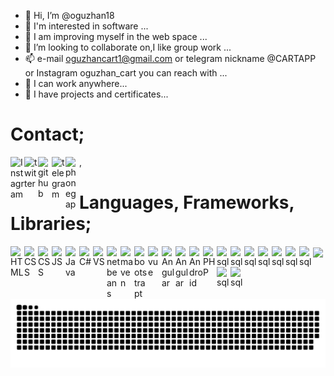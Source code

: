 - 👋 Hi, I’m @oguzhan18
- 👀 I'm interested in software ...
- 🌱 I am improving myself in the web space ...
- 💞️ I’m looking to collaborate on,I like group work ...
- 📫 e-mail oguzhancart1@gmail.com or telegram nickname @CARTAPP or Instagram oguzhan_cart you can reach with ...
- 💼 I can work anywhere...
- 📕 I have projects and certificates...
#
# Contact;
<a target="_blank" href="https://www.instagram.com/oguzhan_cart/">
  <img align="left" alt="Instagram" width="22px" src="https://cdn.jsdelivr.net/npm/simple-icons@v3/icons/instagram.svg" />
</a>
<a target="_blank" href="https://twitter.com/OguzhanCart">
  <img align="left" alt="twitter" width="22px" src="https://cdn.jsdelivr.net/npm/simple-icons@v3/icons/twitter.svg" />
</a>
<a target="_blank" href="https://github.com/oguzhan18">
  <img align="left" alt="github" width="22px" src="https://cdn.jsdelivr.net/npm/simple-icons@v3/icons/github.svg" />
</a>
<a target="_blank" href="https://t.me/csharp_document_kaynak">
  <img align="left" alt="telegram" width="22px" src="https://cdn.jsdelivr.net/npm/simple-icons@v3/icons/telegram.svg" />
</a>
<a target="_blank" href="#"><img align="left" alt="phonegap" width="22px" src="https://cdn.jsdelivr.net/npm/simple-icons@3.13.0/icons/adobephonegap.svg" /></a>,

# Languages, Frameworks,  Libraries; 
<a target="_blank" href="#">
  <img align="left" alt="HTML" width="22px" src="https://cdn.jsdelivr.net/npm/simple-icons@3.13.0/icons/html5.svg"title="HTML"  />
</a>
<a target="_blank" href="#">
  <img align="left" alt="CSS" width="22px" src="https://cdn.jsdelivr.net/npm/simple-icons@3.13.0/icons/css3.svg"title="CSS3"  />
</a>
<a target="_blank" href="#">
  <img align="left" alt="CSS" width="22px" src="https://cdn.jsdelivr.net/npm/simple-icons@3.13.0/icons/csswizardry.svg" title="CSS" />
</a> 
<a target="_blank" href="#">
  <img align="left" alt="JS" width="22px" src="https://cdn.jsdelivr.net/npm/simple-icons@3.13.0/icons/javascript.svg" title="JavaScript" />
</a> 
<a target="_blank" href="#">
  <img align="left" alt="Java" width="22px" src="https://cdn.jsdelivr.net/npm/simple-icons@3.13.0/icons/java.svg" title="Java"  />
</a> 
<a target="_blank" href="#">
  <img align="left" alt="C#" width="22px" src="https://cdn.jsdelivr.net/npm/simple-icons@3.13.0/icons/csharp.svg" title="C#"  />
</a>  
<a target="_blank" href="#">
  <img align="left" alt="VS" width="22px" src="https://cdn.jsdelivr.net/npm/simple-icons@3.13.0/icons/visualstudio.svg" title="Visual Studio" />
</a> 
<a target="_blank" href="#">
  <img align="left" alt="netbeans" width="22px" src="https://cdn.jsdelivr.net/npm/simple-icons@3.13.0/icons/apachenetbeanside.svg" title="netbenas" />
</a> 
<a target="_blank" href="#">
  <img align="left" alt="maven" width="22px" src="https://cdn.jsdelivr.net/npm/simple-icons@3.13.0/icons/apachemaven.svg" title="Apache Maven" />
</a> 
<a target="_blank" href="#">
  <img align="left" alt="bootstrapt" width="22px" src="https://cdn.jsdelivr.net/npm/simple-icons@3.13.0/icons/bootstrap.svg" title="Bootstrap" />
</a> 
<a target="_blank" href="#">
  <img align="left" alt="vue" width="22px" src="https://cdn.jsdelivr.net/npm/simple-icons@3.13.0/icons/vue-dot-js.svg" title="Vue.js" />
</a> 
<a target="_blank" href="#">
  <img align="left" alt="Angular" width="22px" src="https://cdn.jsdelivr.net/npm/simple-icons@3.13.0/icons/angular.svg" title="Angular.js" />
</a>  
<a target="_blank" href="#">
  <img align="left" alt="Angular" width="22px" src="https://cdn.jsdelivr.net/npm/simple-icons@3.13.0/icons/androidstudio.svg" title="Android Studio" />
</a> 
<a target="_blank" href="#">
  <img align="left" alt="Android" width="22px" src="https://cdn.jsdelivr.net/npm/simple-icons@3.13.0/icons/arduino.svg" title="Arduino" />
</a> 
<a target="_blank" href="#">
  <img align="left" alt="PHP" width="22px" src="https://cdn.jsdelivr.net/npm/simple-icons@3.13.0/icons/php.svg" title="PHP" />
</a> 
<a target="_blank" href="#">
  <img align="left" alt="sql" width="22px" src="https://cdn.jsdelivr.net/npm/simple-icons@3.13.0/icons/sqlite.svg" title="SQLLİTE" />
</a> 
<a target="_blank" href="#">
  <img align="left" alt="sql" width="22px" src="https://cdn.jsdelivr.net/npm/simple-icons@3.13.0/icons/microsoftsqlserver.svg" title="MS SQL" />
</a> 
<a target="_blank" href="#">
  <img align="left" alt="sql" width="22px" src="https://cdn.jsdelivr.net/npm/simple-icons@3.13.0/icons/mysql.svg" title="MySQL" />
</a>
<a target="_blank" href="#">
  <img align="left" alt="sql" width="22px" src="https://cdn.jsdelivr.net/npm/simple-icons@3.13.0/icons/microbit.svg" title="Microbit" />
</a>  
<a target="_blank" href="#">
  <img align="left" alt="sql" width="22px" src="https://cdn.jsdelivr.net/npm/simple-icons@3.13.0/icons/scala.svg" title="Scala" />
</a> 
<a target="_blank" href="#">
  <img align="left" alt="sql" width="22px" src="https://cdn.jsdelivr.net/npm/simple-icons@3.13.0/icons/adobephotoshop.svg" title="PS">
</a> 
<a target="_blank" href="#">
  <img align="left" alt="sql" width="22px" src="https://cdn.jsdelivr.net/npm/simple-icons@3.13.0/icons/cloudflare.svg" title="Coudflare" />
</a> 
<a target="_blank" href="#">
  <img align="left" alt="sql" width="22px" src="https://cdn.jsdelivr.net/npm/simple-icons@3.13.0/icons/opengl.svg" title="OpenGL">
</a> 
<a target="_blank" href="#">
  <img align="left" alt="sql" width="22px" src="https://cdn.jsdelivr.net/npm/simple-icons@3.13.0/icons/webgl.svg" title="OpenGL">
</a> 
<img    width="1000" align="right" src="https://raw.githubusercontent.com/platane/platane/output/github-contribution-grid-snake.svg"> 
<img    width="800" align="center" src="https://camo.githubusercontent.com/2309797487e5e969659a3b545c96151807b04120a9cc2985f632ec94ba00c9f3/68747470733a2f2f6d656469612e67697068792e636f6d2f6d656469612f53576f536b4e36447854737a71494b4571762f67697068792e676966"> 
